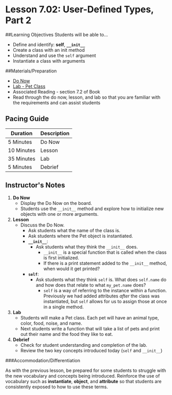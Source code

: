 # Lesson 7.02: User-Defined Types, Part 2

##Learning Objectives
Students will be able to... 
* Define and identify: **self**, **`__init__`**
* Create a class with an init method
* Understand and use the `self` argument 
* Instantiate a class with arguments

##Materials/Preparation
* [Do Now]
* [Lab - Pet Class]
* Associated Reading - section 7.2 of Book
* Read through the do now, lesson, and lab so that you are familiar with the requirements and can assist students

## Pacing Guide
| **Duration**   | **Description** |
| ---------- | ----------- |
| 5 Minutes  | Do Now      |
| 10 Minutes | Lesson      |
| 35 Minutes | Lab         |
| 5 Minutes | Debrief  |

## Instructor's Notes

1. **Do Now**
    * Display the Do Now on the board.
    * Students use the `__init__` method and explore how to initialize new objects with one or more arguments. 
2. **Lesson**
	* Discuss the Do Now.
		* Ask students what the name of the class is. 
		* Ask students where the Pet object is instantiated. 
		* **`__init__`**: 
			* Ask students what they think the `__init__`  does. 
			    * `__init__` is a special function that is called when the class is first initialized. 
			    * If there is a print statement added to the `__init__` method, when would it get printed? 
		* **`self`**: 
			* Ask students what they think `self` is. What does `self.name` do and how does that relate to what `my_pet.name` does? 
			    * `self` is a way of referring to the instance within a function. Previously we had added attributes *after* the class was instantiated, but `self` allows for us to assign those at once in a single method.
3. **Lab**	
	* Students will make a Pet class. Each pet will have an animal type, color, food, noise, and name. 
	* Next students write a function that will take a list of pets and print out their name and the food they like to eat.
4. **Debrief**
    * Check for student understanding and completion of the lab.	
    * Review the two key concepts introduced today (`self` and `__init__`)

###Accommodation/Differentiation

As with the previous lesson, be prepared for some students to struggle with the new vocabulary and concepts being introduced. Reinforce the use of vocabulary such as **instantiate**, **object**, and **attribute** so that students are consistently exposed to how to use these terms.  
  
[Do Now]:do_now.md
[Lab - Pet Class]:lab.md

